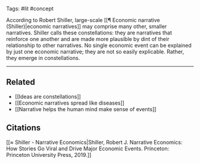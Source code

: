 Tags: #lit #concept

According to Robert Shiller, large-scale [[¶ Economic narrative (Shiller)|economic narratives]] may comprise many other, smaller narratives. Shiller calls these constellations: they are narratives that reinforce one another and are made more plausible by dint of their relationship to other narratives. No single economic event can be explained by just one economic narrative; they are not so easily explicable. Rather, they emerge in constellations. 

---
## Related
- [[Ideas are constellations]]
- [[Economic narratives spread like diseases]]
- [[Narrative helps the human mind make sense of events]]

## Citations
[[≈ Shiller - Narrative Economics|Shiller, Robert J. Narrative Economics: How Stories Go Viral and Drive Major Economic Events. Princeton: Princeton University Press, 2019.]]
